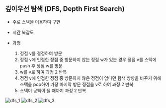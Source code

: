## 깊이우선 탐색 (DFS, Depth First Search)

- 주로 스택을 이용하여 구현

- 시간 복잡도

- 과정

  1. 정점 v를 결정하여 방문
  2. 정점 v에 인접한 정점 중 방문하지 않는 정점 w가 있는 경우 정점 v를 스택에 push 후 정점 w를 방문
  3. w를 v로 하여 과정 2 반복
  4. 정점 v에 인접한 정점 중 방문하지 않은 정점이 없다면 탐색 방향을 바꾸기 위해 스택을 pop하여 가장 마지막 방문 정점을 v로 하여 과정 2 반복
  5. 스택이 공백이 될 때까지 과정 2 반복

![dfs_1](https://user-images.githubusercontent.com/19742979/70814443-d7602800-1e0e-11ea-91d8-0009bf22cd10.png)
![dfs_2](https://user-images.githubusercontent.com/19742979/70814444-d7602800-1e0e-11ea-856c-8d60437282c3.png)
![dfs_3](https://user-images.githubusercontent.com/19742979/70814445-d7f8be80-1e0e-11ea-8618-3f5bd4e487b2.png)


